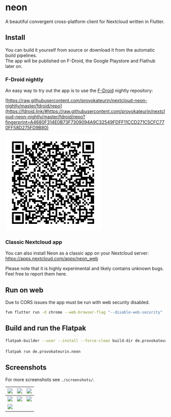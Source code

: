 # neon

A beautiful convergent cross-platform client for Nextcloud written in Flutter.

## Install
You can build it yourself from source or download it from the automatic build pipelines.  
The app will be published on F-Droid, the Google Playstore and Flathub later on.

### F-Droid nightly

An easy way to try out the app is to use the [F-Droid](https://f-droid.org) nightly repository:

[https://raw.githubusercontent.com/provokateurin/nextcloud-neon-nightly/master/fdroid/repo](https://fdroid.link/#https://raw.githubusercontent.com/provokateurin/nextcloud-neon-nightly/master/fdroid/repo?fingerprint=A4680F314E0B73F7309094A9C32549FDFF11CCD271C5CFC770FF58D275FD9B80)

<img src="https://raw.githubusercontent.com/provokateurin/nextcloud-neon-nightly/master/fdroid/repo/index.png" alt="QR Code - for F-Droid" width="300"/>

### Classic Nextcloud app

You can also install Neon as a classic app on your Nextcloud server: https://apps.nextcloud.com/apps/neon_web

Please note that it is highly experimental and likely contains unknown bugs. Feel free to report them here.

## Run on web

Due to CORS issues the app must be run with web security disabled.

```bash
fvm flutter run -d chrome --web-browser-flag "--disable-web-security"
```

## Build and run the Flatpak

```bash
flatpak-builder --user --install --force-clean build-dir de.provokateurin.neon.yaml

flatpak run de.provokateurin.neon
```

## Screenshots

For more screenshots see `./screenshots/`.

| ![](https://raw.githubusercontent.com/nextcloud/neon/main/packages/neon_framework/example/screenshots/login_server_selection.png) | ![](https://raw.githubusercontent.com/nextcloud/neon/main/packages/neon_framework/example/screenshots/home_drawer.png)               | ![](https://raw.githubusercontent.com/nextcloud/neon/main/packages/neon_framework/example/screenshots/settings_oled.png)   |
|-----------------------------------------------------------------------------------------------------------------------------------|--------------------------------------------------------------------------------------------------------------------------------------|----------------------------------------------------------------------------------------------------------------------------|
| ![](https://raw.githubusercontent.com/nextcloud/neon/main/packages/neon_framework/example/screenshots/files_photos.png)           | ![](https://raw.githubusercontent.com/nextcloud/neon/main/packages/neon_framework/example/screenshots/news_articles_unread_list.png) | ![](https://raw.githubusercontent.com/nextcloud/neon/main/packages/neon_framework/example/screenshots/notes_note_edit.png) |
| ![](https://raw.githubusercontent.com/nextcloud/neon/main/packages/neon_framework/example/screenshots/notifications_list.png)     |                                                                                                                                      |                                                                                                                            |
